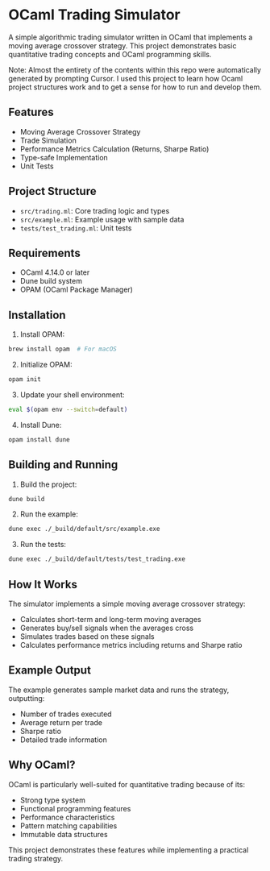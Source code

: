 # OCaml Trading Simulator

A simple algorithmic trading simulator written in OCaml that implements a moving average crossover strategy. This project demonstrates basic quantitative trading concepts and OCaml programming skills.

Note: Almost the entirety of the contents within this repo were automatically generated by prompting Cursor. I used this project to learn how Ocaml project structures work and to get a sense for how to run and develop them.

## Features

- Moving Average Crossover Strategy
- Trade Simulation
- Performance Metrics Calculation (Returns, Sharpe Ratio)
- Type-safe Implementation
- Unit Tests

## Project Structure

- `src/trading.ml`: Core trading logic and types
- `src/example.ml`: Example usage with sample data
- `tests/test_trading.ml`: Unit tests

## Requirements

- OCaml 4.14.0 or later
- Dune build system
- OPAM (OCaml Package Manager)

## Installation

1. Install OPAM:
```bash
brew install opam  # For macOS
```

2. Initialize OPAM:
```bash
opam init
```

3. Update your shell environment:
```bash
eval $(opam env --switch=default)
```

4. Install Dune:
```bash
opam install dune
```

## Building and Running

1. Build the project:
```bash
dune build
```

2. Run the example:
```bash
dune exec ./_build/default/src/example.exe
```

3. Run the tests:
```bash
dune exec ./_build/default/tests/test_trading.exe
```

## How It Works

The simulator implements a simple moving average crossover strategy:
- Calculates short-term and long-term moving averages
- Generates buy/sell signals when the averages cross
- Simulates trades based on these signals
- Calculates performance metrics including returns and Sharpe ratio

## Example Output

The example generates sample market data and runs the strategy, outputting:
- Number of trades executed
- Average return per trade
- Sharpe ratio
- Detailed trade information

## Why OCaml?

OCaml is particularly well-suited for quantitative trading because of its:
- Strong type system
- Functional programming features
- Performance characteristics
- Pattern matching capabilities
- Immutable data structures

This project demonstrates these features while implementing a practical trading strategy. 